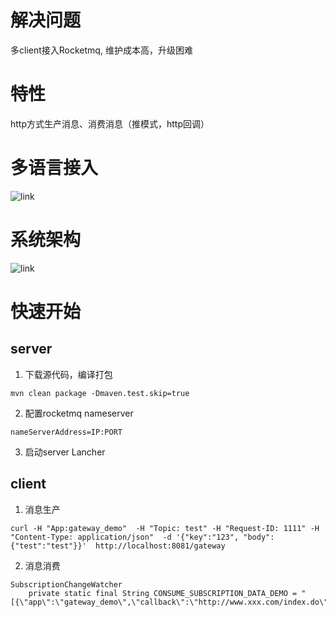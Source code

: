 
# 解决问题

多client接入Rocketmq, 维护成本高，升级困难

# 特性

http方式生产消息、消费消息（推模式，http回调）

# 多语言接入

![link](https://github.com/liyangbing/rocketmq-http-gateway/blob/master/docs/images/business-access.jpg)

# 系统架构

![link](https://github.com/liyangbing/rocketmq-http-gateway/blob/master/docs/images/architecture.jpg)


# 快速开始

## server

1. 下载源代码，编译打包
```
mvn clean package -Dmaven.test.skip=true
```

2. 配置rocketmq nameserver
```
nameServerAddress=IP:PORT
```

3. 启动server Lancher


## client

1. 消息生产
```
curl -H "App:gateway_demo"  -H "Topic: test" -H "Request-ID: 1111" -H "Content-Type: application/json"  -d '{"key":"123", "body":{"test":"test"}}'  http://localhost:8081/gateway
```

2. 消息消费

```
SubscriptionChangeWatcher
    private static final String CONSUME_SUBSCRIPTION_DATA_DEMO = "[{\"app\":\"gateway_demo\",\"callback\":\"http://www.xxx.com/index.do\",\"tag\":\"\",\"topic\":\"test\"}]";

```

